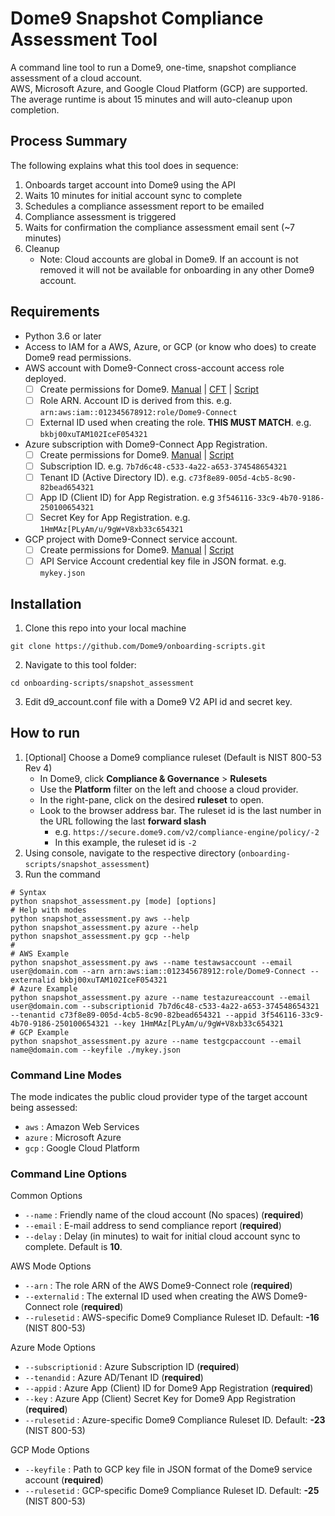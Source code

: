 # **Dome9 Snapshot Compliance Assessment Tool** #
A command line tool to run a Dome9, one-time, snapshot compliance assessment of a cloud account.<br/>
AWS, Microsoft Azure, and Google Cloud Platform (GCP) are supported. The average runtime is about 15 minutes and will auto-cleanup upon completion.

## Process Summary ##
The following explains what this tool does in sequence:
1. Onboards target account into Dome9 using the API
2. Waits 10 minutes for initial account sync to complete 
3. Schedules a compliance assessment report to be emailed
4. Compliance assessment is triggered
5. Waits for confirmation the compliance assessment email sent (~7 minutes)
6. Cleanup 
   * Note: Cloud accounts are global in Dome9. If an account is not removed it will not be available for onboarding in any other Dome9 account.

## Requirements ##
* Python 3.6 or later
* Access to IAM for a AWS, Azure, or GCP (or know who does) to create Dome9 read permissions.
* AWS account with Dome9-Connect cross-account access role deployed.
   * [ ] Create permissions for Dome9. [Manual](https://helpcenter.dome9.com/hc/en-us/articles/360003994613-Onboard-an-AWS-Account) | [CFT](https://github.com/Dome9/onboarding-scripts/tree/master/AWS/cloudformation) | [Script](https://github.com/Dome9/onboarding-scripts/tree/master/AWS/cft_with_d9_api_automation)
   * [ ] Role ARN. Account ID is derived from this. e.g. ```arn:aws:iam::012345678912:role/Dome9-Connect```
   * [ ] External ID used when creating the role. **THIS MUST MATCH**. e.g. ```bkbj00xuTAM102IceF054321```
* Azure subscription with Dome9-Connect App Registration. 
   * [ ] Create permissions for Dome9. [Manual](https://helpcenter.dome9.com/hc/en-us/articles/360003994693-Onboard-an-Azure-Subscription-to-Dome9) | [Script](https://github.com/Dome9/onboarding-scripts/tree/master/Azure) 
   * [ ] Subscription ID. e.g. ```7b7d6c48-c533-4a22-a653-374548654321```
   * [ ] Tenant ID (Active Directory ID). e.g. ```c73f8e89-005d-4cb5-8c90-82bead654321```
   * [ ] App ID (Client ID) for App Registration.  e.g ```3f546116-33c9-4b70-9186-250100654321```
   * [ ] Secret Key for App Registration. e.g. ```1HmMAz[PLyAm/u/9gW+V8xb33c654321```
* GCP project with Dome9-Connect service account. 
   * [ ] Create permissions for Dome9. [Manual](https://helpcenter.dome9.com/hc/en-us/articles/360003962974-Onboard-a-Google-Cloud-Project-to-Dome9) | [Script](https://github.com/Dome9/onboarding-scripts/tree/master/GCP) 
   * [ ] API Service Account credential key file in JSON format. e.g. ```mykey.json```

## Installation ##
1. Clone this repo into your local machine

```git clone https://github.com/Dome9/onboarding-scripts.git```

2. Navigate to this tool folder:

```cd onboarding-scripts/snapshot_assessment```

3. Edit d9_account.conf file with a Dome9 V2 API id and secret key.


## How to run ##
1. [Optional] Choose a Dome9 compliance ruleset (Default is NIST 800-53 Rev 4)
   * In Dome9, click **Compliance & Governance**  > **Rulesets**
   * Use the **Platform** filter on the left and choose a cloud provider.
   * In the right-pane, click on the desired **ruleset** to open.
   * Look to the browser address bar. The ruleset id is the last number in the URL following the last **forward slash**
     *  e.g. ```https://secure.dome9.com/v2/compliance-engine/policy/-2``` 
     * In this  example, the ruleset id is ```-2```
2. Using console, navigate to the respective directory (`onboarding-scripts/snapshot_assessment`)
3. Run the command 
```
# Syntax
python snapshot_assessment.py [mode] [options] 
# Help with modes
python snapshot_assessment.py aws --help 
python snapshot_assessment.py azure --help 
python snapshot_assessment.py gcp --help 
#
# AWS Example
python snapshot_assessment.py aws --name testawsaccount --email user@domain.com --arn arn:aws:iam::012345678912:role/Dome9-Connect --externalid bkbj00xuTAM102IceF054321
# Azure Example
python snapshot_assessment.py azure --name testazureaccount --email user@domain.com --subscriptionid 7b7d6c48-c533-4a22-a653-374548654321 --tenantid c73f8e89-005d-4cb5-8c90-82bead654321 --appid 3f546116-33c9-4b70-9186-250100654321 --key 1HmMAz[PLyAm/u/9gW+V8xb33c654321
# GCP Example
python snapshot_assessment.py azure --name testgcpaccount --email name@domain.com --keyfile ./mykey.json
```
### Command Line Modes ###
The mode indicates the public cloud provider type of the target account being assessed:
* ```aws``` : Amazon Web Services
* ```azure``` : Microsoft Azure
* ```gcp``` : Google Cloud Platform

### Command Line Options ###
Common Options
* ```--name``` : Friendly name of the cloud account (No spaces) (**required**)
* ```--email``` : E-mail address to send compliance report (**required**)
* ```--delay``` : Delay (in minutes) to wait for initial cloud account sync to complete. Default is **10**. 

AWS Mode Options
* ```--arn``` : The role ARN of the AWS Dome9-Connect role (**required**)
* ```--externalid``` : The external ID used when creating the AWS Dome9-Connect role (**required**)
* ```--rulesetid``` : AWS-specific Dome9 Compliance Ruleset ID. Default: **-16** (NIST 800-53)

Azure Mode Options
* ```--subscriptionid``` : Azure Subscription ID (**required**)
* ```--tenandid``` : Azure AD/Tenant ID (**required**)
* ```--appid``` : Azure App (Client) ID for Dome9 App Registration (**required**)
* ```--key``` : Azure App (Client) Secret Key for Dome9 App Registration (**required**)
* ```--rulesetid``` : Azure-specific Dome9 Compliance Ruleset ID. Default: **-23** (NIST 800-53)

GCP Mode Options
* ```--keyfile``` : Path to GCP key file in JSON format of the Dome9 service account (**required**)
* ```--rulesetid``` : GCP-specific Dome9 Compliance Ruleset ID. Default: **-25** (NIST 800-53)

